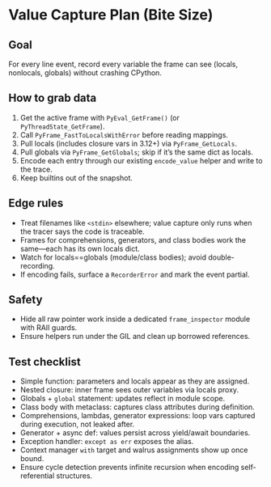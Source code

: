 # Value Capture Plan (Bite Size)

## Goal
For every line event, record every variable the frame can see (locals, nonlocals, globals) without crashing CPython.

## How to grab data
1. Get the active frame with `PyEval_GetFrame()` (or `PyThreadState_GetFrame`).
2. Call `PyFrame_FastToLocalsWithError` before reading mappings.
3. Pull locals (includes closure vars in 3.12+) via `PyFrame_GetLocals`.
4. Pull globals via `PyFrame_GetGlobals`; skip if it’s the same dict as locals.
5. Encode each entry through our existing `encode_value` helper and write to the trace.
6. Keep builtins out of the snapshot.

## Edge rules
- Treat filenames like `<stdin>` elsewhere; value capture only runs when the tracer says the code is traceable.
- Frames for comprehensions, generators, and class bodies work the same—each has its own locals dict.
- Watch for locals==globals (module/class bodies); avoid double-recording.
- If encoding fails, surface a `RecorderError` and mark the event partial.

## Safety
- Hide all raw pointer work inside a dedicated `frame_inspector` module with RAII guards.
- Ensure helpers run under the GIL and clean up borrowed references.

## Test checklist
- Simple function: parameters and locals appear as they are assigned.
- Nested closure: inner frame sees outer variables via locals proxy.
- Globals + `global` statement: updates reflect in module scope.
- Class body with metaclass: captures class attributes during definition.
- Comprehensions, lambdas, generator expressions: loop vars captured during execution, not leaked after.
- Generator + async def: values persist across yield/await boundaries.
- Exception handler: `except as err` exposes the alias.
- Context manager `with` target and walrus assignments show up once bound.
- Ensure cycle detection prevents infinite recursion when encoding self-referential structures.
